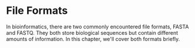 # File Formats
In bioinformatics, there are two commonly encountered file formats, FASTA and FASTQ. They both store biological sequences but contain different amounts of information. In this chapter, we'll cover both formats briefly.
